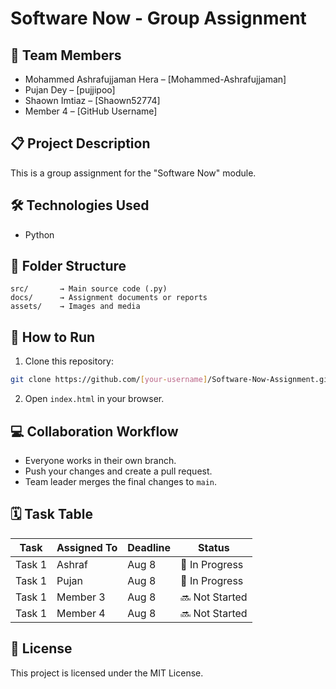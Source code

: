 # Software Now - Group Assignment

## 👥 Team Members
- Mohammed Ashrafujjaman Hera – [Mohammed-Ashrafujjaman]
- Pujan Dey – [pujjipoo]
- Shaown Imtiaz – [Shaown52774]
- Member 4 – [GitHub Username]

## 📋 Project Description
This is a group assignment for the "Software Now" module.

## 🛠 Technologies Used
- Python

## 📁 Folder Structure
```
src/       → Main source code (.py)
docs/      → Assignment documents or reports
assets/    → Images and media
```

## 🔧 How to Run
1. Clone this repository:
```bash
git clone https://github.com/[your-username]/Software-Now-Assignment.git
```
2. Open `index.html` in your browser.

## 💻 Collaboration Workflow
- Everyone works in their own branch.
- Push your changes and create a pull request.
- Team leader merges the final changes to `main`.

## 🗓 Task Table

| Task | Assigned To | Deadline | Status |
|------|-------------|----------|--------|
| Task 1 | Ashraf | Aug 8 | 🔄 In Progress |
| Task 1 | Pujan | Aug 8 | 🔄 In Progress |
| Task 1 | Member 3 | Aug 8 | 🔜 Not Started |
| Task 1 | Member 4 | Aug 8 | 🔜 Not Started |

## 📜 License
This project is licensed under the MIT License.
